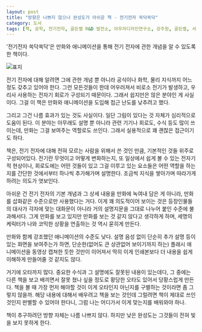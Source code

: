 ```yaml
---
layout: post
title: "방향은 나쁘지 않으나 완성도가 아쉬운 책 - 전기전자 쏙닥쏙닥"
category: 도서
tags: [책, 공학, 전기전자, 골든벨 R&D 발전소, 아우라디자인연구소, 강주원, 골든벨, 서평]
---
```


'전기전자 쏙닥쏙닥'은
만화와 애니메이션을 통해 전기 전자에 관한 개념을 알 수 있도록 한 책이다.

![표지](https://lh3.googleusercontent.com/a5PTGitDw9-CU5cWlh-NRzefN529cfzvcZO_YWn2XHZwCKpz6pz_jfA5aKyOZrVWJcegcuydL4Oa-w=s480)

전기 전자에 대해 알려면
그에 관한 개념 뿐 아니라 공식이나 화학, 물리 지식까지 어느정도 갖추고 있어야 한다.
그런 모든것들이 한데 어우러져서 비로소 전기가 발생하고, 우리사 사용하는 전자기 회로가 구성되기 때문이다.
그래서 쉽지만은 않은 분야인 게 사실이다.
그걸 이 책은 만화와 애니메이션을 도입해 접근 난도를 낮추려고 했다.

그리고 그건 나름 효과가 있는 것도 사실이다.
일단 그림이 있다는 것 자체가 심리적으로 도움이 된다.
이 분야는 아무래도 설명 뿐 아니라 관련 기기나 회로도, 수식 등도 많이 쓰이는데,
만화는 그걸 보여주는 역할로도 쓰인다.
그래서 실용적으로 꽤 괜찮은 접근이기도 하다.

책은, 전기 전자에 대해 전혀 모르는 사람을 위해서 쓴 것인 만큼, 기본적인 것들 위주로 구성되어있다.
전기란 무엇이고 어떻게 변화하는지,
또 일상에서 쉽게 볼 수 있는 전자기적 현상이나,
회로도에는 어떤 것들이 있고 그걸 이루고 있는 요소들은 어떤 역할을 하는지를
간단한 것에서부터 하나씩 추가해가며 설명한다.
조금씩 지식을 쌓아가며 따라가게 하려는 의도가 엿보인다.

아쉬운 건 전기 전자의 기본 개념과 그 상세 내용을 만화에 녹여내 담은 게 아니라,
만화를 삽화같은 수준으로만 사용했다는 거다.
이게 꽤 의도적이어 보이는 것은 등장인물들의 대사가 각자에 맞는 대화문이 아니라
거의 설명지문을 그대로 나누어 붙인 수준에 불과해서다.
그게 만화를 보고 있지만 만화를 보는 것 같지 않다고 생각하게 하며,
세명의 케릭터가 나와 코믹한 상황을 연출하는 것 역시 묻히게 만든다.

만화와 함께 강조했던 애니메이션의 수준도 낮다.
설명 음성 없이 단순히 추가 설명 등이 있는 화면을 보여주는가 하면,
단순한(없어도 큰 상관없어 보이기까지 하는) 플래시 애니메이션을 동영상 캡쳐한 듯한 것만이 이어져서
딱히 이게 인쇄본보다 더 내용을 쉽게 이해하게 만들어줄 것 같지도 않다.

거기에 오타까지 많다.
중요한 수식과 그 설명에도 잘못된 내용이 있는데다,
그 중에는 다른 책을 보고 배끼면서 잘못 쳤나 싶을 정도로 황당한 오타도 있어서 당황스럽게 만든다.
책을 볼 때 가장 먼저 해야할 것이 이게 오타인지 아닌지를 구별하는 것이라면 좀 그렇지 않을까.
해당 내용에 대해서 배우려고 책을 보는 것인데
그럴려면 책이 제대로 쓰인 것인지 판별할 수 있어야 한다니,
그럼 나는 어디가서 이게 맞는지를 배워와야 하나.

책이 추구하려던 방향 자체는 나름 나쁘지 않다.
하지만 낮은 완성도는 그것들이 전혀 빛을 보지 못하게 한다.
